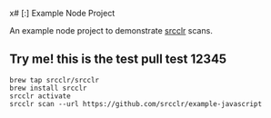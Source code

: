 x# [:] Example Node Project

An example node project to demonstrate [srcclr](https://www.srcclr.com) scans.


## Try me! this is the test pull test 12345


```
brew tap srcclr/srcclr
brew install srcclr
srcclr activate
srcclr scan --url https://github.com/srcclr/example-javascript
```
